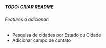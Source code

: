 ##### TODO: CRIAR README


###### Features a adicionar:

- Pesquisa de cidades por Estado ou Cidade
- Adicionar campo de contato